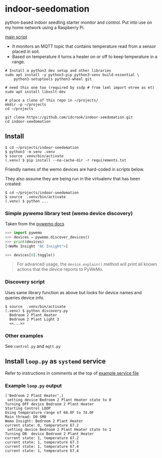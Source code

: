 # indoor-seedomation

 python-based indoor seedling starter monitor and control. Put into use on my home network using a Raspberry Pi.

[main script](loop.py)

 - It monitors an MQTT topic that contains temperature read from a sensor placed in soil. 
 - Based on temperature it turns a heater on or off to keep temperature in a range.



```shell
# Install a python3 dev setup and other libraries
sudo apt install -y python3-pip python3-venv build-essential \
    python3-setuptools python3-wheel git

# need this one too (required by ssdp # from lxml import etree as et)
sudo apt install libxslt-dev

# place a clone of this repo in ~/projects/
mkdir -p ~/projects
cd ~/projects

git clone https://github.com/idcrook/indoor-seedomation.git
cd indoor-seedomation
```


## Install


```shell
$ cd ~/projects/indoor-seedomation
$ python3 -m venv .venv
$ source .venv/bin/activate
(.venv) $ pip install --no-cache-dir -r requirements.txt
```

Friendly names of the wemo devices are hard-coded in scripts below.

They also assume they are being run in the virtualenv that has been created:

```shell
$ cd ~/projects/indoor-seedomation
$ source  .venv/bin/activate
(.venv) $ python ...
```

### Simple pywemo library test (wemo device discovery)

Taken from the [pywemo docs](https://github.com/pywemo/pywemo)

```python
>>> import pywemo
>>> devices = pywemo.discover_devices()
>>> print(devices)
[<WeMo Insight "AC Insight">]

>>> devices[0].toggle()
```

> For advanced usage, the `device.explain()` method will print all known actions that the device reports to PyWeMo.

### Discovery script

Uses same library function as above but looks for device names and queries device info.

```shell
$ source  .venv/bin/activate
(.venv) $ python discovery.py
  Bedroom 2 Plant Heater
  Bedroom 2 Plant Light 2
  <<...>>
```

### Other examples

See `control.py` and `mqtt.py`

## Install `loop.py` as `systemd` service

Refer to instructions in comments at the top of [example service file][systemd service file]

[systemd service file]: etc/plant-heater-control.service

### Example `loop.py` output

```text
('Bedroom 2 Plant Heater',)
 setting device Bedroom 2 Plant Heater state to 0
Turning OFF device Bedroom 2 Plant Heater
Starting Control LOOP
Using temperature range of 68.0F to 74.0F
Main thread: D0 SM0
Wemo Insight: Bedroom 2 Plant Heater
current state: 0, temperature 67.2
 setting device Bedroom 2 Plant Heater state to 1
Turning ON  device Bedroom 2 Plant Heater
current state: 1, temperature 67.2
current state: 1, temperature 67.3
current state: 1, temperature 67.4
current state: 1, temperature 67.4
```
